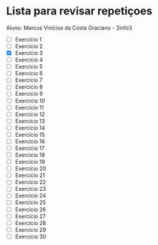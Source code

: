 # Lista para revisar repetiçoes

Aluno: Marcus Vinícius da Costa Graciano - 2info3

- [ ] Exercício 1
- [ ] Exercício 2
- [x] Exercício 3
- [ ] Exercício 4
- [ ] Exercício 5
- [ ] Exercício 6
- [ ] Exercício 7
- [ ] Exercício 8
- [ ] Exercício 9
- [ ] Exercício 10
- [ ] Exercício 11
- [ ] Exercício 12
- [ ] Exercício 13
- [ ] Exercício 14
- [ ] Exercício 15
- [ ] Exercício 16
- [ ] Exercício 17
- [ ] Exercício 18
- [ ] Exercício 19
- [ ] Exercício 20
- [ ] Exercício 21
- [ ] Exercício 22
- [ ] Exercício 23
- [ ] Exercício 24
- [ ] Exercício 25
- [ ] Exercício 26
- [ ] Exercício 27
- [ ] Exercício 28
- [ ] Exercício 29
- [ ] Exercício 30
